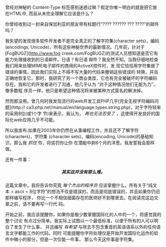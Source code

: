 曾经对神秘的 Content-Type 标签感到迷惑过嘛？假定你唯一明白的就是把它放在HTML中,
而且从未完全理解它应该是什么？  

你曾经收到过一封来自保加利亚的朋友带有标题行"???? ?????? ??? ????"的邮件吗？   

我失望的发现很多软件开发者不是完全真正的了解字符集(character sets)，编码(encodings, Unicode)，所有这些神秘世界的最新情况。几年前，针对于[FogBUGZ](http://www.fog
creek.com/FogBUGZ)的测试人员想知道是否它有能力处理接收到的日语邮件。日语？有日语
邮件？我全然不知。当我仔细地检查我们用来处理MIME电子邮件的商用的ActiveX控件时，发
现它恰恰用字符集做了错误的事情，因此我们实际上不得不写大量的代码来撤销这些错误的
转换，并且正确地恢复它。那时，我研究了另一个商业类库，它也有完全被破坏的字符编码
存在。我和它的开发者进行了沟通，他几乎认为 “对于这种情况他们无能为力”。像多数程
序员一样，他只是希望这种情况将来被某种方式莫名的解决掉。  

然而那没用。曾几何时我发现流行的web开发工具PHP几乎[完全无视字符编码问题](http://
ca3.php.net/manual/en/language.types.string.php)，对于字符轻率的采用8位(或1个字
节)来表示，我认为， *再也无法忍受了* ，这使得开发良好的国际化web应用几乎不可能。  

所以我宣布:如果在2003年你仍然在从事编程工作，并且还不了解字符(characters)，字符集
(character sets)，编码(encoding, Unicode)的基础知识，那么我 *抓住* 你，将惩罚你让你
在潜艇中剥6个月的洋葱。我发誓我会那样做。  

还有一件事：  

<h5 align="center"> 其实这并没有那么难。 </h5>

这篇文章中，我将告诉你究竟 *每个杰出的程序员* 应该掌握什么。所有关于“纯文本 = ascii = 8位字符”的想法不仅是错误的，而且是彻底错误的，并且如果你仍旧那样编写程序，
你比一个不相信细菌存在的医师好不到哪里去。在阅读完这边文章之前，请不要再写一行代
码。  

开始之前，我应该提醒你，如果你是极少数掌握国际化的人中的一个，将感觉我的整个讨论
有点过分简单。我实际上试图以一个最低标准，以便于所有的人可以明白了发生了什么事，
并且编写 *有希望* 与除去不包含重音的英语语系以外的任何语言文字都能工作的代码。同时
可能提醒你字符处理仅是开始开发国际化运作的软件中微小的部分，但是一次仅能一件事，
那么今天这件事是字符集。  
